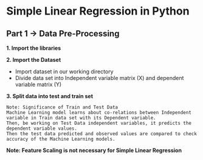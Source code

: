 # Simple Linear Regression in Python

## Part 1 -> Data Pre-Processing

**1. Import the libraries**

**2. Import the Dataset**
* Import dataset in our working directory
* Divide data set into Independent variable matrix (X) and dependent variable matrix (Y)

**3. Split data into test and train set**

```
Note: Significance of Train and Test Data
Machine Learning model learns about co-relations between Independent variable in Train data set with its Dependent variable.
Then, be working on Test Data independent variables, it predicts the dependent variable values.
Then the test data predicted and observed values are compared to check accuracy of the Machine Learning models.
```

**Note: Feature Scaling is not necessary for Simple Linear Regression**
